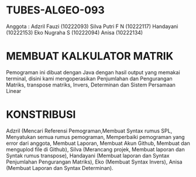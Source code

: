 # TUBES-ALGEO-093
Anggota : Adzril Fauzi (10222093)
          Silva Putri F N (10222117)
          Handayani (10222153)
          Eko Nugraha S (10222094)
          Anisa (10222134)

# MEMBUAT KALKULATOR MATRIK
Pemograman ini dibuat dengan Java dengan hasil output yang memakai terminal, disini kami mengoperasikan Penjumlahan dan Pengurangan Matriks, transpose matriks, Invers, Determinan dan Sistem Persamaan Linear

# KONSTRIBUSI
Adzril (Mencari Referensi Pemograman,Membuat Syntax rumus SPL, Menyatukan semua rumus pemograman, Memperbaiki pemograman yang error dari anggota, Membuat Laporan, Membuat Akun Github, Membuat dan menguplod file di Github),
Silva (Merancang projek, Membuat laporan dan Syntak rumus transpose),
Handayani (Membuat laporan dan Syntax Penjumlahan Pengurangan Matriks),
Eko (Membuat Syntax Invers),
Anisa (Membuat Laporan dan Syntax Determinan).


